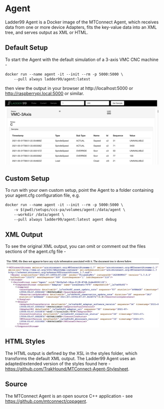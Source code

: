 # Agent

Ladder99 Agent is a Docker image of the MTConnect Agent, which receives data from one or more device Adapters, fits the key-value data into an XML tree, and serves output as XML or HTML.

## Default Setup

To start the Agent with the default simulation of a 3-axis VMC CNC machine -

    docker run --name agent -it --init --rm -p 5000:5000 \
        --pull always ladder99/agent:latest

then view the output in your browser at http://localhost:5000 or http://raspberrypi.local:5000 or similar.

![agent](_images/agent-html.jpg)

## Custom Setup

To run with your own custom setup, point the Agent to a folder containing your agent.cfg configuration file, e.g.

    docker run --name agent -it --init --rm -p 5000:5000 \
        -v $(pwd)/setups/ccs-pa/volumes/agent:/data/agent \
        --workdir /data/agent \
        --pull always ladder99/agent:latest agent debug

## XML Output

To see the original XML output, you can omit or comment out the files sections of the agent.cfg file -

![agent-xml](_images/agent-xml.jpg)

## HTML Styles

The HTML output is defined by the XSL in the styles folder, which transforms the default XML output. The Ladder99 Agent uses an adapted/extended version of the styles found here - https://github.com/TrakHound/MTConnect-Agent-Stylesheet.

## Source

The MTConnect Agent is an open source C++ application - see https://github.com/mtconnect/cppagent.
